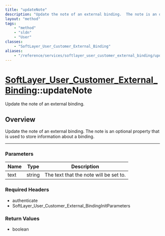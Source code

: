 ```yaml
---
title: "updateNote"
description: "Update the note of an external binding.  The note is an optional property that is used to store information about a bind... "
layout: "method"
tags:
    - "method"
    - "sldn"
    - "User"
classes:
    - "SoftLayer_User_Customer_External_Binding"
aliases:
    - "/reference/services/softlayer_user_customer_external_binding/updateNote"
---
```

# [SoftLayer_User_Customer_External_Binding](/reference/services/SoftLayer_User_Customer_External_Binding)::updateNote


Update the note of an external binding.


## Overview 
Update the note of an external binding.  The note is an optional property that is used to store information about a binding. 

-----

### Parameters 
|Name | Type | Description |
| --- | --- | --- |
|text| string| The text that the note will be set to.|


### Required Headers
* authenticate
* SoftLayer_User_Customer_External_BindingInitParameters


### Return Values
* boolean




